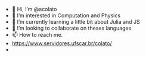 - 👋 Hi, I’m @acolato
- 👀 I’m interested in Computation and Physics
- 🌱 I’m currently learning a little bit about Julia and JS
- 💞️ I’m looking to collaborate on theses languages
- 📫 How to reach me. 
- https://www.servidores.ufscar.br/colato/
- 

<!---
acolato/acolato is a ✨ special ✨ repository because its `README.md` (this file) appears on your GitHub profile.
You can click the Preview link to take a look at your changes.
--->
